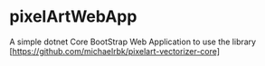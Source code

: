 # pixelArtWebApp
A simple dotnet Core BootStrap Web Application to use the library [https://github.com/michaelrbk/pixelart-vectorizer-core]
